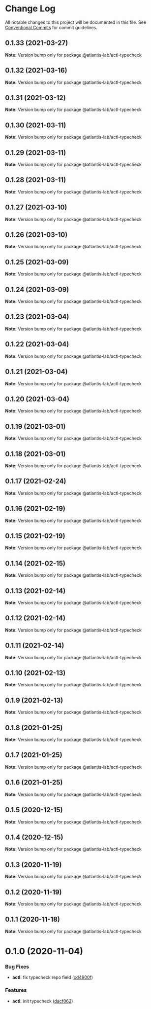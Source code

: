# Change Log

All notable changes to this project will be documented in this file.
See [Conventional Commits](https://conventionalcommits.org) for commit guidelines.

## 0.1.33 (2021-03-27)

**Note:** Version bump only for package @atlantis-lab/actl-typecheck





## 0.1.32 (2021-03-16)

**Note:** Version bump only for package @atlantis-lab/actl-typecheck





## 0.1.31 (2021-03-12)

**Note:** Version bump only for package @atlantis-lab/actl-typecheck





## 0.1.30 (2021-03-11)

**Note:** Version bump only for package @atlantis-lab/actl-typecheck





## 0.1.29 (2021-03-11)

**Note:** Version bump only for package @atlantis-lab/actl-typecheck





## 0.1.28 (2021-03-11)

**Note:** Version bump only for package @atlantis-lab/actl-typecheck





## 0.1.27 (2021-03-10)

**Note:** Version bump only for package @atlantis-lab/actl-typecheck





## 0.1.26 (2021-03-10)

**Note:** Version bump only for package @atlantis-lab/actl-typecheck





## 0.1.25 (2021-03-09)

**Note:** Version bump only for package @atlantis-lab/actl-typecheck





## 0.1.24 (2021-03-09)

**Note:** Version bump only for package @atlantis-lab/actl-typecheck





## 0.1.23 (2021-03-04)

**Note:** Version bump only for package @atlantis-lab/actl-typecheck





## 0.1.22 (2021-03-04)

**Note:** Version bump only for package @atlantis-lab/actl-typecheck





## 0.1.21 (2021-03-04)

**Note:** Version bump only for package @atlantis-lab/actl-typecheck





## 0.1.20 (2021-03-04)

**Note:** Version bump only for package @atlantis-lab/actl-typecheck





## 0.1.19 (2021-03-01)

**Note:** Version bump only for package @atlantis-lab/actl-typecheck





## 0.1.18 (2021-03-01)

**Note:** Version bump only for package @atlantis-lab/actl-typecheck





## 0.1.17 (2021-02-24)

**Note:** Version bump only for package @atlantis-lab/actl-typecheck





## 0.1.16 (2021-02-19)

**Note:** Version bump only for package @atlantis-lab/actl-typecheck





## 0.1.15 (2021-02-19)

**Note:** Version bump only for package @atlantis-lab/actl-typecheck





## 0.1.14 (2021-02-15)

**Note:** Version bump only for package @atlantis-lab/actl-typecheck





## 0.1.13 (2021-02-14)

**Note:** Version bump only for package @atlantis-lab/actl-typecheck





## 0.1.12 (2021-02-14)

**Note:** Version bump only for package @atlantis-lab/actl-typecheck





## 0.1.11 (2021-02-14)

**Note:** Version bump only for package @atlantis-lab/actl-typecheck





## 0.1.10 (2021-02-13)

**Note:** Version bump only for package @atlantis-lab/actl-typecheck





## 0.1.9 (2021-02-13)

**Note:** Version bump only for package @atlantis-lab/actl-typecheck





## 0.1.8 (2021-01-25)

**Note:** Version bump only for package @atlantis-lab/actl-typecheck





## 0.1.7 (2021-01-25)

**Note:** Version bump only for package @atlantis-lab/actl-typecheck





## 0.1.6 (2021-01-25)

**Note:** Version bump only for package @atlantis-lab/actl-typecheck





## 0.1.5 (2020-12-15)

**Note:** Version bump only for package @atlantis-lab/actl-typecheck





## 0.1.4 (2020-12-15)

**Note:** Version bump only for package @atlantis-lab/actl-typecheck





## 0.1.3 (2020-11-19)

**Note:** Version bump only for package @atlantis-lab/actl-typecheck





## 0.1.2 (2020-11-19)

**Note:** Version bump only for package @atlantis-lab/actl-typecheck





## 0.1.1 (2020-11-18)

**Note:** Version bump only for package @atlantis-lab/actl-typecheck





# 0.1.0 (2020-11-04)


### Bug Fixes

* **actl:** fix typecheck repo field ([cd4900f](https://github.com/Atlantis-Lab/actl/commit/cd4900f7ee2e0ee2441a0848f20919e281de1869))


### Features

* **actl:** init typecheck ([dacf062](https://github.com/Atlantis-Lab/actl/commit/dacf0621afc69332048b74e27771eccbd13bf312))
